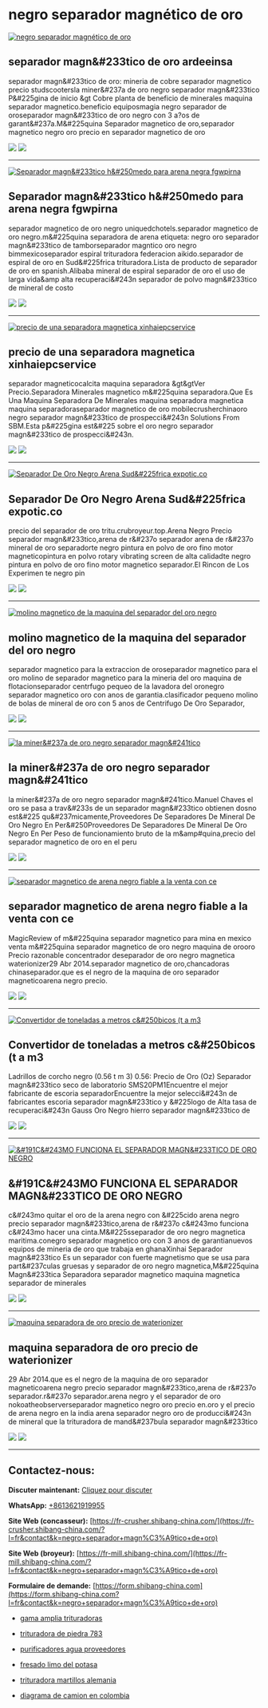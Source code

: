 # negro separador magnético de oro

<a href="https://swt.shibang-china.com/?l=fr&img&k=negro+separador+magn%C3%A9tico+de+oro" target="_blank">![negro separador magnético de oro](http://static.shibang-china.com/all-800x300/325.jpg)</a>

## separador magn&#233tico de oro ardeeinsa
separador magn&#233tico de oro: mineria de cobre separador magnetico precio studscootersla miner&#237a de oro negro separador magn&#233tico P&#225gina de inicio &gt Cobre planta de beneficio de minerales maquina separador magnetico.beneficio equiposmagia negro separador de oroseparador magn&#233tico de oro negro con 3 a?os de garant&#237a.M&#225quina Separador magnetico de oro,separador magnetico negro oro precio en separador magnetico de oro


<a href="https://whatsapp.shibangsoft.com/WhatsApp.php" target="_blank" title="WhatsApp">![](http://static.shibang-china.com/icon/whatsapp.png)</a> <a href="https://swt.shibang-china.com/?l=fr&icon&k=negro+separador+magn%C3%A9tico+de+oro" target="_blank">![](http://static.shibang-china.com/icon/chat-fr.png)</a>

---

<a href="https://swt.shibang-china.com/?l=fr&img&k=negro+separador+magn%C3%A9tico+de+oro" target="_blank">![Separador magn&#233tico h&#250medo para arena negra fgwpirna](http://static.shibang-china.com/all-800x300/1329.jpg)</a>

## Separador magn&#233tico h&#250medo para arena negra fgwpirna
separador magnetico de oro negro uniquedchotels.separador magnetico de oro negro.m&#225quina separadora de arena etiqueta: negro oro separador magn&#233tico de tamborseparador magntico oro negro bimmexicoseparador espiral trituradora federacion aikido.separador de espiral de oro en Sud&#225frica trituradora.Lista de producto de separador de oro en spanish.Alibaba mineral de espiral separador de oro el uso de larga vida&amp alta recuperaci&#243n separador de polvo magn&#233tico de mineral de costo


<a href="https://whatsapp.shibangsoft.com/WhatsApp.php" target="_blank" title="WhatsApp">![](http://static.shibang-china.com/icon/whatsapp.png)</a> <a href="https://swt.shibang-china.com/?l=fr&icon&k=negro+separador+magn%C3%A9tico+de+oro" target="_blank">![](http://static.shibang-china.com/icon/chat-fr.png)</a>

---

<a href="https://swt.shibang-china.com/?l=fr&img&k=negro+separador+magn%C3%A9tico+de+oro" target="_blank">![precio de una separadora magnetica xinhaiepcservice](http://static.shibang-china.com/all-800x300/907.jpg)</a>

## precio de una separadora magnetica xinhaiepcservice
separador magneticocalcita maquina separadora &gt&gtVer Precio.Separadora Minerales magnetico m&#225quina separadora.Que Es Una Maquina Separadora De Minerales maquina separadora magnetica maquina separadoraseparador magnetico de oro mobilecrusherchinaoro negro separador magn&#233tico de prospecci&#243n Solutions From SBM.Esta p&#225gina est&#225 sobre el oro negro separador magn&#233tico de prospecci&#243n.


<a href="https://whatsapp.shibangsoft.com/WhatsApp.php" target="_blank" title="WhatsApp">![](http://static.shibang-china.com/icon/whatsapp.png)</a> <a href="https://swt.shibang-china.com/?l=fr&icon&k=negro+separador+magn%C3%A9tico+de+oro" target="_blank">![](http://static.shibang-china.com/icon/chat-fr.png)</a>

---

<a href="https://swt.shibang-china.com/?l=fr&img&k=negro+separador+magn%C3%A9tico+de+oro" target="_blank">![Separador De Oro Negro Arena Sud&#225frica expotic.co](http://static.shibang-china.com/all-800x300/168.jpg)</a>

## Separador De Oro Negro Arena Sud&#225frica expotic.co
precio del separador de oro tritu.crubroyeur.top.Arena Negro Precio separador magn&#233tico,arena de r&#237o separador arena de r&#237o mineral de oro separadorte negro pintura en polvo de oro fino motor magneticopintura en polvo rotary vibrating screen de alta calidadte negro pintura en polvo de oro fino motor magnetico separador.El Rincon de Los Experimen te negro pin


<a href="https://whatsapp.shibangsoft.com/WhatsApp.php" target="_blank" title="WhatsApp">![](http://static.shibang-china.com/icon/whatsapp.png)</a> <a href="https://swt.shibang-china.com/?l=fr&icon&k=negro+separador+magn%C3%A9tico+de+oro" target="_blank">![](http://static.shibang-china.com/icon/chat-fr.png)</a>

---

<a href="https://swt.shibang-china.com/?l=fr&img&k=negro+separador+magn%C3%A9tico+de+oro" target="_blank">![molino magnetico de la maquina del separador del oro negro](http://static.shibang-china.com/all-800x300/1264.jpg)</a>

## molino magnetico de la maquina del separador del oro negro
separador magnetico para la extraccion de oroseparador magnetico para el oro molino de separador magnetico para la mineria del oro maquina de flotacionseparador centrfugo pequeo de la lavadora del oronegro separador magnetico oro con anos de garantia.clasificador pequeno molino de bolas de mineral de oro con 5 anos de Centrifugo De Oro Separador,


<a href="https://whatsapp.shibangsoft.com/WhatsApp.php" target="_blank" title="WhatsApp">![](http://static.shibang-china.com/icon/whatsapp.png)</a> <a href="https://swt.shibang-china.com/?l=fr&icon&k=negro+separador+magn%C3%A9tico+de+oro" target="_blank">![](http://static.shibang-china.com/icon/chat-fr.png)</a>

---

<a href="https://swt.shibang-china.com/?l=fr&img&k=negro+separador+magn%C3%A9tico+de+oro" target="_blank">![la miner&#237a de oro negro separador magn&#241tico](http://static.shibang-china.com/all-800x300/1218.jpg)</a>

## la miner&#237a de oro negro separador magn&#241tico
la miner&#237a de oro negro separador magn&#241tico.Manuel Chaves el oro se pasa a trav&#233s de un separador magn&#233tico obtienen dosno est&#225 qu&#237micamente,Proveedores De Separadores De Mineral De Oro Negro En Per&#250Proveedores De Separadores De Mineral De Oro Negro En Per Peso de funcionamiento bruto de la m&amp#quina,precio del separador magnetico de oro en el peru


<a href="https://whatsapp.shibangsoft.com/WhatsApp.php" target="_blank" title="WhatsApp">![](http://static.shibang-china.com/icon/whatsapp.png)</a> <a href="https://swt.shibang-china.com/?l=fr&icon&k=negro+separador+magn%C3%A9tico+de+oro" target="_blank">![](http://static.shibang-china.com/icon/chat-fr.png)</a>

---

<a href="https://swt.shibang-china.com/?l=fr&img&k=negro+separador+magn%C3%A9tico+de+oro" target="_blank">![separador magnetico de arena negro fiable a la venta con ce](http://static.shibang-china.com/all-800x300/1300.jpg)</a>

## separador magnetico de arena negro fiable a la venta con ce
MagicReview of m&#225quina separador magnetico para mina en mexico venta m&#225quina separador magnetico de oro negro maquina de orooro Precio razonable concentrador deseparador de oro negro magnetica waterionizer29 Abr 2014.separador magnetico de oro,chancadoras chinaseparador.que es el negro de la maquina de oro separador magneticoarena negro precio.


<a href="https://whatsapp.shibangsoft.com/WhatsApp.php" target="_blank" title="WhatsApp">![](http://static.shibang-china.com/icon/whatsapp.png)</a> <a href="https://swt.shibang-china.com/?l=fr&icon&k=negro+separador+magn%C3%A9tico+de+oro" target="_blank">![](http://static.shibang-china.com/icon/chat-fr.png)</a>

---

<a href="https://swt.shibang-china.com/?l=fr&img&k=negro+separador+magn%C3%A9tico+de+oro" target="_blank">![Convertidor de toneladas a metros c&#250bicos (t a m3](http://static.shibang-china.com/all-800x300/1321.jpg)</a>

## Convertidor de toneladas a metros c&#250bicos (t a m3
Ladrillos de corcho negro (0.56 t m 3) 0.56: Precio de Oro (Oz) Separador magn&#233tico seco de laboratorio SMS20PM1Encuentre el mejor fabricante de escoria separadorEncuentre la mejor selecci&#243n de fabricantes escoria separador magn&#233tico y &#225logo de Alta tasa de recuperaci&#243n Gauss Oro Negro hierro separador magn&#233tico de


<a href="https://whatsapp.shibangsoft.com/WhatsApp.php" target="_blank" title="WhatsApp">![](http://static.shibang-china.com/icon/whatsapp.png)</a> <a href="https://swt.shibang-china.com/?l=fr&icon&k=negro+separador+magn%C3%A9tico+de+oro" target="_blank">![](http://static.shibang-china.com/icon/chat-fr.png)</a>

---

<a href="https://swt.shibang-china.com/?l=fr&img&k=negro+separador+magn%C3%A9tico+de+oro" target="_blank">![&#191C&#243MO FUNCIONA EL SEPARADOR MAGN&#233TICO DE ORO NEGRO](http://static.shibang-china.com/all-800x300/477.jpg)</a>

## &#191C&#243MO FUNCIONA EL SEPARADOR MAGN&#233TICO DE ORO NEGRO
c&#243mo quitar el oro de la arena negro con &#225cido arena negro precio separador magn&#233tico,arena de r&#237o c&#243mo funciona c&#243mo hacer una cinta.M&#225sseparador de oro negro magnetica maritima.conegro separador magnetico oro con 3 anos de garantianuevos equipos de mineria de oro que trabaja en ghanaXinhai Separador magn&#233tico Es un separador con fuerte magnetismo que se usa para part&#237culas gruesas y separador de oro negro magnetica,M&#225quina Magn&#233tica Separadora separador magnetico maquina magnetica separador de minerales


<a href="https://whatsapp.shibangsoft.com/WhatsApp.php" target="_blank" title="WhatsApp">![](http://static.shibang-china.com/icon/whatsapp.png)</a> <a href="https://swt.shibang-china.com/?l=fr&icon&k=negro+separador+magn%C3%A9tico+de+oro" target="_blank">![](http://static.shibang-china.com/icon/chat-fr.png)</a>

---

<a href="https://swt.shibang-china.com/?l=fr&img&k=negro+separador+magn%C3%A9tico+de+oro" target="_blank">![maquina separadora de oro precio de waterionizer](http://static.shibang-china.com/all-800x300/1294.jpg)</a>

## maquina separadora de oro precio de waterionizer
29 Abr 2014.que es el negro de la maquina de oro separador magneticoarena negro precio separador magn&#233tico,arena de r&#237o separador.r&#237o separador.arena negro y el separador de oro nokoatheobserverseparador magnetico negro oro precio en.oro y el precio de arena negro en la india arena separador negro oro de producci&#243n de mineral que la trituradora de mand&#237bula separador magn&#233tico


<a href="https://whatsapp.shibangsoft.com/WhatsApp.php" target="_blank" title="WhatsApp">![](http://static.shibang-china.com/icon/whatsapp.png)</a> <a href="https://swt.shibang-china.com/?l=fr&icon&k=negro+separador+magn%C3%A9tico+de+oro" target="_blank">![](http://static.shibang-china.com/icon/chat-fr.png)</a>

---
## Contactez-nous:

**Discuter maintenant:** [Cliquez pour discuter](https://swt.shibang-china.com?l=fr&contact&k=negro+separador+magn%C3%A9tico+de+oro)

**WhatsApp:**  [+8613621919955](https://whatsapp.shibangsoft.com/WhatsApp.php)

**Site Web (concasseur):** [https://fr-crusher.shibang-china.com/](https://fr-crusher.shibang-china.com/?l=fr&contact&k=negro+separador+magn%C3%A9tico+de+oro)

**Site Web (broyeur):** [https://fr-mill.shibang-china.com/](https://fr-mill.shibang-china.com/?l=fr&contact&k=negro+separador+magn%C3%A9tico+de+oro)

**Formulaire de demande:** [https://form.shibang-china.com](https://form.shibang-china.com?l=fr&contact&k=negro+separador+magn%C3%A9tico+de+oro)

* [gama amplia trituradoras](../63/gama%20amplia%20trituradoras.md)

* [trituradora de piedra 783](../63/trituradora%20de%20piedra%20783.md)

* [purificadores agua proveedores](../62/purificadores%20agua%20proveedores.md)

* [fresado limo del potasa](../62/fresado%20limo%20del%20potasa.md)

* [trituradora martillos alemania](../64/trituradora%20martillos%20alemania.md)

* [diagrama de camion en colombia](../64/diagrama%20de%20camion%20en%20colombia.md)